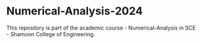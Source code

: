 # Numerical-Analysis-2024
This repository is part of the academic course - Numerical-Analysis in SCE - Shamoon College of Engineering.
